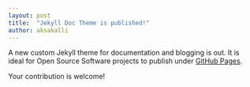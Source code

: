 ```yaml
---
layout: post
title:  "Jekyll Doc Theme is published!"
author: aksakalli
---
```

A new custom Jekyll theme for documentation and blogging is out. It is ideal for Open Source Software projects to publish under [GitHub Pages](https://pages.github.com).

Your contribution is welcome!
